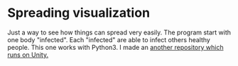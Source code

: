 # Spreading visualization
Just a way to see how things can spread very easily. The program start with one body "infected". Each "infected" are able to infect others healthy people.
This one works with Python3. I made an [another repository which runs on Unity.](https://github.com/cryx3001/Spreading-Visualization-Unity)
